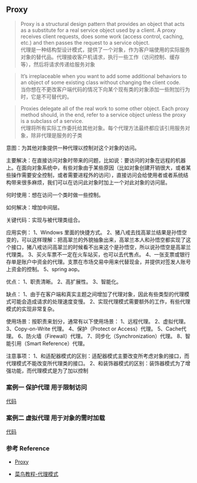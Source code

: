 ## Proxy
> Proxy is a structural design pattern that provides an object that acts as a substitute for a real service object used by a client. A proxy receives client requests, does some work (access control, caching, etc.) and then passes the request to a service object.
<br> 代理是一种结构型设计模式，提供了一个对象，作为客户端使用的实际服务对象的替代品。代理接收客户机请求，执行一些工作（访问控制、缓存等），然后将请求传递给服务对象

> It’s irreplaceable when you want to add some additional behaviors to an object of some existing class without changing the client code.
<br> 当你想在不更改客户端代码的情况下向某个现有类的对象添加一些附加行为时，它是不可替代的。
  
> Proxies delegate all of the real work to some other object. Each proxy method should, in the end, refer to a service object unless the proxy is a subclass of a service.
<br> 代理将所有实际工作委托给其他对象。每个代理方法最终都应该引用服务对象，除非代理是服务的子类

意图：为其他对象提供一种代理以控制对这个对象的访问。

主要解决：在直接访问对象时带来的问题，比如说：要访问的对象在远程的机器上。在面向对象系统中，有些对象由于某些原因（比如对象创建开销很大，或者某些操作需要安全控制，或者需要进程外的访问），直接访问会给使用者或者系统结构带来很多麻烦，我们可以在访问此对象时加上一个对此对象的访问层。

何时使用：想在访问一个类时做一些控制。

如何解决：增加中间层。

关键代码：实现与被代理类组合。

应用实例： 1、Windows 里面的快捷方式。 2、猪八戒去找高翠兰结果是孙悟空变的，可以这样理解：把高翠兰的外貌抽象出来，高翠兰本人和孙悟空都实现了这个接口，猪八戒访问高翠兰的时候看不出来这个是孙悟空，所以说孙悟空是高翠兰代理类。 3、买火车票不一定在火车站买，也可以去代售点。 4、一张支票或银行存单是账户中资金的代理。支票在市场交易中用来代替现金，并提供对签发人账号上资金的控制。 5、spring aop。

优点： 1、职责清晰。 2、高扩展性。 3、智能化。

缺点： 1、由于在客户端和真实主题之间增加了代理对象，因此有些类型的代理模式可能会造成请求的处理速度变慢。 2、实现代理模式需要额外的工作，有些代理模式的实现非常复杂。

使用场景：按职责来划分，通常有以下使用场景： 1、远程代理。 2、虚拟代理。 3、Copy-on-Write 代理。 4、保护（Protect or Access）代理。 5、Cache代理。 6、防火墙（Firewall）代理。 7、同步化（Synchronization）代理。 8、智能引用（Smart Reference）代理。

注意事项： 1、和适配器模式的区别：适配器模式主要改变所考虑对象的接口，而代理模式不能改变所代理类的接口。 2、和装饰器模式的区别：装饰器模式为了增强功能，而代理模式是为了加以控制


### 案例一 保护代理 用于限制访问

[代码](./protect_proxy.py)

### 案例二 虚拟代理 用于对象的需时加载


[代码](./virtual_proxy.py)

### 参考 Reference

* [ Proxy ](https://refactoring.guru/design-patterns/proxy)
 
* [菜鸟教程-代理模式](https://www.runoob.com/design-pattern/proxy-pattern.html)

